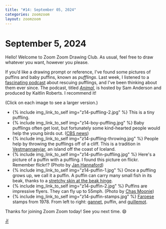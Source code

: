 ```yaml
---
title: "#14: September 05, 2024"
categories: zoomzoom
layout: zoomzoom
---
```


# September 5, 2024

Hello! Welcome to Zoom Zoom Drawing Club. As usual, feel free to draw whatever you want, however you please.

If you’d like a drawing prompt or reference, I've found some pictures of puffins and baby puffins, known as <em>pufflings</em>. Last week, I listened to a <a href="https://www.nytimes.com/2024/05/30/podcasts/animal-episode-2-puffins.html">fascinating podcast</a> about rescuing pufflings, and I've been thinking about them ever since. The podcast, titled <a href="https://www.nytimes.com/column/animal-podcast"><em>Animal</em></a>, is hosted by Sam Anderson and produced by Kaitlin Roberts. I recommend it!


(Click on each image to see a larger version.)


<ul class="reference-photos">
  <li>
    {% include img_link_to_self img="z14-puffling-2.jpg" %}
    <span>This is a tiny puffling.</span>
  </li>
  <li>
    {% include img_link_to_self img="z14-boy-puffling.jpg" %}
    <span>
      Baby pufflings often get lost, but fortunately some kind-hearted people would help the young birds out. (<a href="https://www.cbsnews.com/news/a-childrens-puffin-rescue-squad-heimaey-island-iceland/">CBS news</a>)
    </span>
  </li>
  <li>
    {% include img_link_to_self img="z14-puffling-throwing.jpg" %}
    <span>
      People help by throwing the pufflings off of a cliff. This is a tradition in <a href="https://en.wikipedia.org/wiki/Vestmannaeyjar">Vestmannaeyjar</a>, an island off the coast of Iceland.
    </span>
  </li>
  <li>
    {% include img_link_to_self img="z14-puffin-puffling.jpg" %}
    <span>Here's a picture of a puffin with a puffling.
      I found this picture on flickr. Remember flickr!?
      (Photo by <a href="https://www.flickr.com/photos/welshtrail/27770145134/">Jan Hannaford</a>)</span>
  </li>
  <li>
    {% include img_link_to_self img="z14-puffin-1.jpg" %}
    <span>
      Once a puffling grows up, we call it a puffin.
      A puffin can carry many small fish in its beak, thanks to a <a href="https://www.birdnote.org/listen/shows/all-those-fish-puffins-beak">stretchy skin at the beak hinge</a>.
    </span>
  </li>
  <li>
    {% include img_link_to_self img="z14-puffin-2.jpg" %}
    <span>Puffins are impressive flyers. They can fly up to 55mph. 
      (Photo by <a href="https://www.flickr.com/photos/canon_chas/9193713129/">Chas Moonie</a>)
    </span>
  </li>
  <li>
    {% include img_link_to_self img="z14-puffin-stamps.jpg" %}
    <span>
      <a href="https://en.wikipedia.org/wiki/Faroe_Islands">Faroese</a>
      stamps from 1978. From left to right: <a href="https://en.wikipedia.org/wiki/Gannet">gannet</a>, puffin, and <a href="https://en.wikipedia.org/wiki/Guillemot">guillemot</a>.
    </span>
  </li>

</ul>

Thanks for joining Zoom Zoom today! See you next time. 😄

<div class="footer-symbol"><a href="https://mrshawnliu.com">✌</a></div>
